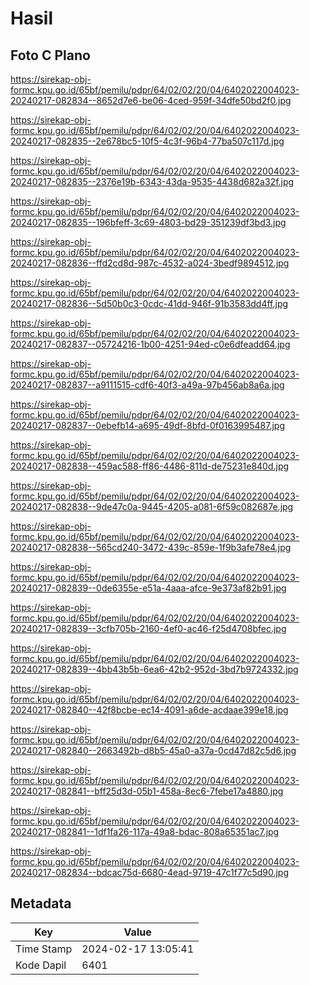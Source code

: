 # Hasil

## Foto C Plano

https://sirekap-obj-formc.kpu.go.id/65bf/pemilu/pdpr/64/02/02/20/04/6402022004023-20240217-082834--8652d7e6-be06-4ced-959f-34dfe50bd2f0.jpg

https://sirekap-obj-formc.kpu.go.id/65bf/pemilu/pdpr/64/02/02/20/04/6402022004023-20240217-082835--2e678bc5-10f5-4c3f-96b4-77ba507c117d.jpg

https://sirekap-obj-formc.kpu.go.id/65bf/pemilu/pdpr/64/02/02/20/04/6402022004023-20240217-082835--2376e19b-6343-43da-9535-4438d682a32f.jpg

https://sirekap-obj-formc.kpu.go.id/65bf/pemilu/pdpr/64/02/02/20/04/6402022004023-20240217-082835--196bfeff-3c69-4803-bd29-351239df3bd3.jpg

https://sirekap-obj-formc.kpu.go.id/65bf/pemilu/pdpr/64/02/02/20/04/6402022004023-20240217-082836--ffd2cd8d-987c-4532-a024-3bedf9894512.jpg

https://sirekap-obj-formc.kpu.go.id/65bf/pemilu/pdpr/64/02/02/20/04/6402022004023-20240217-082836--5d50b0c3-0cdc-41dd-946f-91b3583dd4ff.jpg

https://sirekap-obj-formc.kpu.go.id/65bf/pemilu/pdpr/64/02/02/20/04/6402022004023-20240217-082837--05724216-1b00-4251-94ed-c0e6dfeadd64.jpg

https://sirekap-obj-formc.kpu.go.id/65bf/pemilu/pdpr/64/02/02/20/04/6402022004023-20240217-082837--a9111515-cdf6-40f3-a49a-97b456ab8a6a.jpg

https://sirekap-obj-formc.kpu.go.id/65bf/pemilu/pdpr/64/02/02/20/04/6402022004023-20240217-082837--0ebefb14-a695-49df-8bfd-0f0163995487.jpg

https://sirekap-obj-formc.kpu.go.id/65bf/pemilu/pdpr/64/02/02/20/04/6402022004023-20240217-082838--459ac588-ff86-4486-811d-de75231e840d.jpg

https://sirekap-obj-formc.kpu.go.id/65bf/pemilu/pdpr/64/02/02/20/04/6402022004023-20240217-082838--9de47c0a-9445-4205-a081-6f59c082687e.jpg

https://sirekap-obj-formc.kpu.go.id/65bf/pemilu/pdpr/64/02/02/20/04/6402022004023-20240217-082838--565cd240-3472-439c-859e-1f9b3afe78e4.jpg

https://sirekap-obj-formc.kpu.go.id/65bf/pemilu/pdpr/64/02/02/20/04/6402022004023-20240217-082839--0de6355e-e51a-4aaa-afce-9e373af82b91.jpg

https://sirekap-obj-formc.kpu.go.id/65bf/pemilu/pdpr/64/02/02/20/04/6402022004023-20240217-082839--3cfb705b-2160-4ef0-ac46-f25d4708bfec.jpg

https://sirekap-obj-formc.kpu.go.id/65bf/pemilu/pdpr/64/02/02/20/04/6402022004023-20240217-082839--4bb43b5b-6ea6-42b2-952d-3bd7b9724332.jpg

https://sirekap-obj-formc.kpu.go.id/65bf/pemilu/pdpr/64/02/02/20/04/6402022004023-20240217-082840--42f8bcbe-ec14-4091-a6de-acdaae399e18.jpg

https://sirekap-obj-formc.kpu.go.id/65bf/pemilu/pdpr/64/02/02/20/04/6402022004023-20240217-082840--2663492b-d8b5-45a0-a37a-0cd47d82c5d6.jpg

https://sirekap-obj-formc.kpu.go.id/65bf/pemilu/pdpr/64/02/02/20/04/6402022004023-20240217-082841--bff25d3d-05b1-458a-8ec6-7febe17a4880.jpg

https://sirekap-obj-formc.kpu.go.id/65bf/pemilu/pdpr/64/02/02/20/04/6402022004023-20240217-082841--1df1fa26-117a-49a8-bdac-808a65351ac7.jpg

https://sirekap-obj-formc.kpu.go.id/65bf/pemilu/pdpr/64/02/02/20/04/6402022004023-20240217-082834--bdcac75d-6680-4ead-9719-47c1f77c5d90.jpg


## Metadata

| Key        | Value               |
| ---------- | ------------------- |
| Time Stamp | 2024-02-17 13:05:41 |
| Kode Dapil | 6401                |



